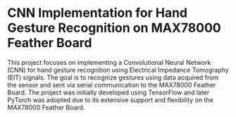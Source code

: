 # CNN Implementation for Hand Gesture Recognition on MAX78000 Feather Board

This project focuses on implementing a Convolutional Neural Network (CNN) for hand gesture recognition using Electrical Impedance Tomography (EIT) signals. The goal is to recognize gestures using data acquired from the sensor and sent via serial communication to the MAX78000 Feather Board. The project was initially developed using TensorFlow and later PyTorch was adopted due to its extensive support and flexibility on the MAX78000 Feather Board.

